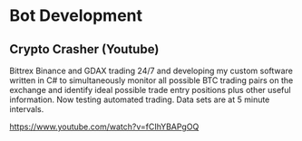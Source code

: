 # Bot Development

## Crypto Crasher (Youtube)

Bittrex Binance and GDAX trading 24/7 and developing my custom software written in C# to simultaneously monitor all possible BTC trading pairs on the exchange and identify ideal possible trade entry positions plus other useful information. Now testing automated trading. Data sets are at 5 minute intervals.

<https://www.youtube.com/watch?v=fCIhYBAPgOQ>
